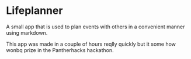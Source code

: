 # Lifeplanner
A small app that is used to plan events with others in a convenient manner using markdown.

This app was made in a couple of hours reqlly quickly but it some how wonbq prize in the Pantherhacks hackathon.